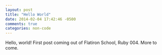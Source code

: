 ```yaml
---
layout: post
title: "Hello World"
date: 2014-02-04 17:42:46 -0500
comments: true
categories: non-code
---
```

Hello, world! First post coming out of Flatiron School, Ruby 004. More to come.